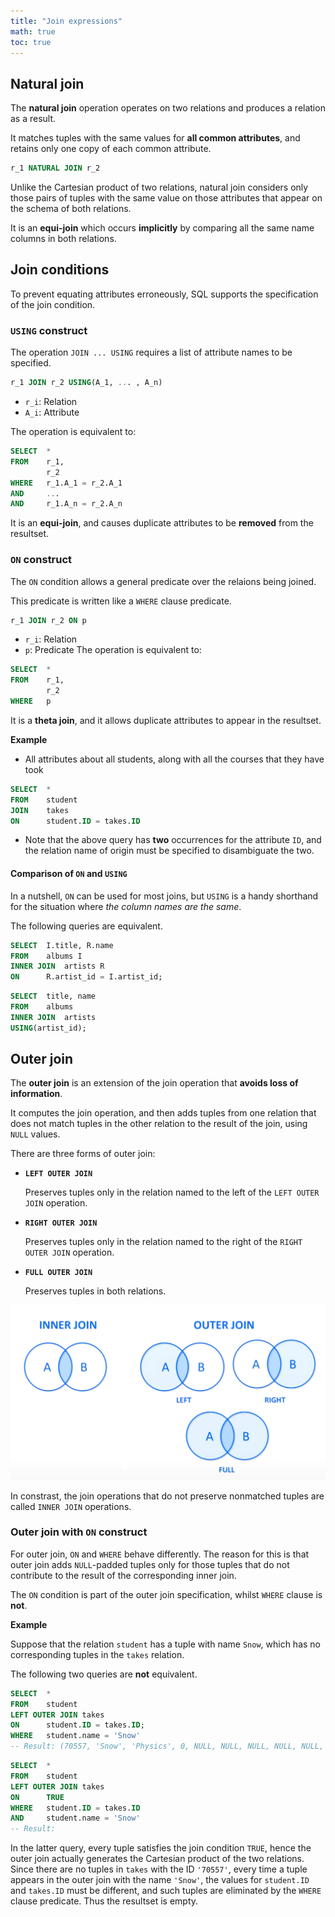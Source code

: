 ```yaml
---
title: "Join expressions"
math: true
toc: true
---
```


## Natural join
The **natural join** operation operates on two relations and produces a relation as a result.

It matches tuples with the same values for **all common attributes**, and retains only one copy of each common attribute.
```sql
r_1 NATURAL JOIN r_2
```
Unlike the Cartesian product of two relations, natural join considers only those pairs of tuples with the same value on those attributes that appear on the schema of both relations.

It is an **equi-join** which occurs **implicitly** by comparing all the same name columns in both relations.

## Join conditions
To prevent equating attributes erroneously, SQL supports the specification of the join condition.

### `USING` construct
The operation `JOIN ... USING` requires a list of attribute names to be specified.
```sql
r_1 JOIN r_2 USING(A_1, ... , A_n)
```
- `r_i`: Relation
- `A_i`: Attribute

The operation is equivalent to:
```sql
SELECT  *
FROM    r_1,
        r_2
WHERE   r_1.A_1 = r_2.A_1
AND     ...
AND     r_1.A_n = r_2.A_n
```
It is an **equi-join**, and causes duplicate attributes to be **removed** from the resultset.

### `ON` construct
The `ON` condition allows a general predicate over the relaions being joined.

This predicate is written like a `WHERE` clause predicate.
```sql
r_1 JOIN r_2 ON p
```
- `r_i`: Relation
- `p`: Predicate
The operation is equivalent to:
```sql
SELECT  *
FROM    r_1,
        r_2
WHERE   p
```
It is a **theta join**, and it allows duplicate attributes to appear in the resultset.

**Example**
- All attributes about all students, along with all the courses that they have took
```sql
SELECT  *
FROM    student
JOIN    takes
ON      student.ID = takes.ID
```
- Note that the above query has **two** occurrences for the attribute `ID`, and the relation name of origin must be specified to disambiguate the two.

#### Comparison of `ON` and `USING`
In a nutshell, `ON` can be used for most joins, but `USING` is a handy shorthand for the situation where _the column names are the same_.

The following queries are equivalent.
```sql
SELECT  I.title, R.name
FROM    albums I
INNER JOIN  artists R
ON      R.artist_id = I.artist_id;
```
```sql
SELECT  title, name
FROM    albums
INNER JOIN  artists
USING(artist_id);
```

## Outer join
The **outer join** is an extension of the join operation that **avoids loss of information**.

It computes the join operation, and then adds tuples from one relation that does not match tuples in the other relation to the result of the join, using `NULL` values.

There are three forms of outer join:
- **`LEFT OUTER JOIN`**

  Preserves tuples only in the relation named to the left of the `LEFT OUTER JOIN` operation.
- **`RIGHT OUTER JOIN`**
  
  Preserves tuples only in the relation named to the right of the `RIGHT OUTER JOIN` operation.
- **`FULL OUTER JOIN`**
  
  Preserves tuples in both relations.

![sql-join-visualisation](/notes/images/sql-join-visualisation.png)

In constrast, the join operations that do not preserve nonmatched tuples are called `INNER JOIN` operations.

### Outer join with `ON` construct
For outer join, `ON` and `WHERE` behave differently. The reason for this is that outer join adds `NULL`-padded tuples only for those tuples that do not contribute to the result of the corresponding inner join.

The `ON` condition is part of the outer join specification, whilst `WHERE` clause is **not**.

**Example**

Suppose that the relation `student` has a tuple with name `Snow`, which has no corresponding tuples in the `takes` relation.

The following two queries are **not** equivalent.
```sql
SELECT  *
FROM    student
LEFT OUTER JOIN takes
ON      student.ID = takes.ID;
WHERE   student.name = 'Snow'
-- Result: (70557, 'Snow', 'Physics', 0, NULL, NULL, NULL, NULL, NULL, NULL)
```
```sql
SELECT  *
FROM    student
LEFT OUTER JOIN takes
ON      TRUE
WHERE   student.ID = takes.ID
AND     student.name = 'Snow'
-- Result: 
```
In the latter query, every tuple satisfies the join condition `TRUE`, hence the outer join actually generates the Cartesian product of the two relations. Since there are no tuples in `takes` with the ID `'70557'`, every time a tuple appears in the outer join with the name `'Snow'`, the values for `student.ID` and `takes.ID` must be different, and such tuples are eliminated by the `WHERE` clause predicate. Thus the resultset is empty.